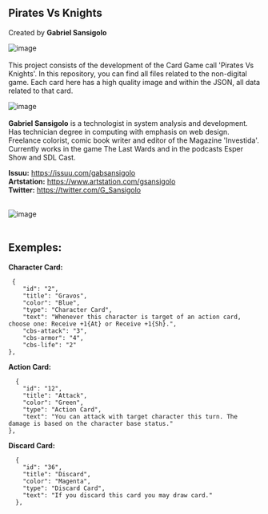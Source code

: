 ## Pirates Vs Knights
Created by **Gabriel Sansigolo**

![image](https://github.com/GSansigolo/The-Last-Wards/blob/master/README.md%20Files/PRODUCTION.png?raw=true)<br><br>
This project consists of the development of the Card Game call 'Pirates Vs Knights'. In this repository, you can find all files related to the non-digital game. Each card here has a high quality image and within the JSON, all data related to that card.

![image](https://github.com/GSansigolo/The-Last-Wards/blob/master/README.md%20Files/CREATOR.png?raw=true)<br><br>
**Gabriel Sansigolo** is a technologist in system analysis and development. Has technician degree in computing with emphasis on web design. Freelance colorist, comic book writer and editor of the Magazine 'Investida'. Currently works in the game The Last Wards and in the podcasts Esper Show and SDL Cast.<br>

**Issuu:** https://issuu.com/gabsansigolo <br>
**Artstation:** https://www.artstation.com/gsansigolo <br>
**Twitter:** https://twitter.com/G_Sansigolo <br><br>

![image](https://github.com/GSansigolo/The-Last-Wards/blob/master/README.md%20Files/DEVELOP.png?raw=true)<br><br>
## Exemples:<br>

**Character Card:**
```
 {
    "id": "2",
    "title": "Gravos",
    "color": "Blue",
    "type": "Character Card",
    "text": "Whenever this character is target of an action card, choose one: Receive +1{At} or Receive +1{Sh}.",
    "cbs-attack": "3",
    "cbs-armor": "4",
    "cbs-life": "2"
},

```

**Action Card:**
```
  {
    "id": "12",
    "title": "Attack",
    "color": "Green",
    "type": "Action Card",
    "text": "You can attack with target character this turn. The damage is based on the character base status."
},

```

**Discard Card:**
```
  {
    "id": "36",
    "title": "Discard",
    "color": "Magenta",
    "type": "Discard Card",
    "text": "If you discard this card you may draw card."
  },

```
